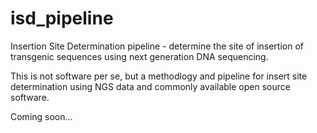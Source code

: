 isd_pipeline
============

Insertion Site Determination pipeline - determine the site of insertion of transgenic sequences using next generation DNA sequencing.

This is not software per se, but a methodlogy and pipeline for insert site determination using NGS data and commonly available open source software.

Coming soon...
